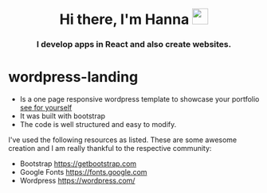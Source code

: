 <h1 align="center">Hi there, I'm Hanna
<img src="https://github.com/blackcater/blackcater/raw/main/images/Hi.gif" height="32"/></h1>
<h3 align="center">I develop apps in React and also create websites.</h3>

# wordpress-landing

- Is a one page responsive wordpress template to showcase your portfolio [see for yourself](https://hanna8888.github.io/beauty-house-landing/)
- It was built with bootstrap 
- The code is well structured and easy to modify.

I've used the following resources as listed. These are some awesome creation and I am really thankful to the respective community:

- Bootstrap https://getbootstrap.com
- Google Fonts https://fonts.google.com
- Wordpress https://wordpress.com/
